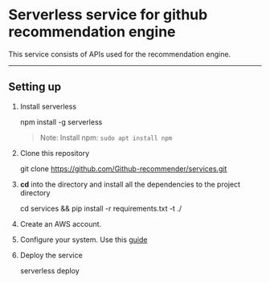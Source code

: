 Serverless service for github recommendation engine
===================

This service consists of APIs used for the recommendation engine.

----------


Setting up
-------------

1) Install serverless

    npm install -g serverless
    
    >Note: Install npm: ```sudo apt install npm```
 
2) Clone this repository 

    git clone https://github.com/Github-recommender/services.git

3) **cd** into the directory and install all the dependencies to the project directory

    cd services && pip install -r requirements.txt -t ./

4) Create an AWS account.

5) Configure your system. Use this [guide](http://docs.aws.amazon.com/cli/latest/userguide/cli-chap-getting-started.html)

6) Deploy the service

    serverless deploy
